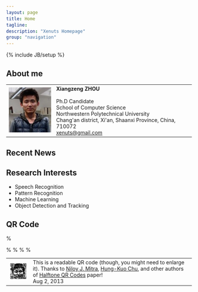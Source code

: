 ```yaml
---
layout: page
title: Home
tagline: 
description: "Xenuts Homepage"
group: "navigation"
---
```

{% include JB/setup %}

## About me
<table border="0" cellpadding="10">
    <tr>
        <td><img src="xzzhou.jpg" /></td>
	<td>
		<b>Xiangzeng ZHOU</b></br>
		</br>Ph.D Candidate
		</br>School of Computer Science
		</br>Northwestern Polytechnical University
		</br>Chang'an district, Xi'an, Shaanxi Province, China, 710072
		</br><a href="mailto:xenuts@gmail.com">xenuts@gmail.com</a>
	</td>	
    </tr>
</table> 


## Recent News


## Research Interests
* Speech Recognition
* Pattern Recognition
* Machine Learning
* Object Detection and Tracking

## QR Code
%<table width="50%">
%	<tr>
%		<td><img src="qrcode.png" /></td>
%		<td>This is a readable QR code (though, you might need to enlarge it). Thanks to <a href="http://www0.cs.ucl.ac.uk/staff/n.mitra/">Niloy J. Mitra</a>, <a href="http://vision.csie.ncku.edu.tw/~hkchu/">Hung-Kuo Chu</a>, and other authors of <a href="http://vecg.cs.ucl.ac.uk/Projects/SmartGeometry/">Halftone QR Codes</a> paper!<br>Aug 2, 2013</td>
%</table>





    

